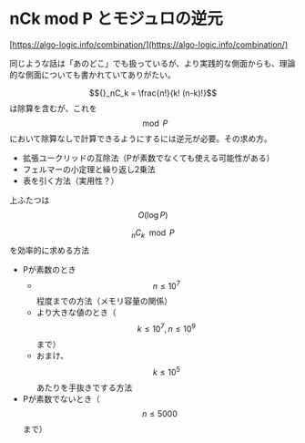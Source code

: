 # nCk mod P とモジュロの逆元

[https://algo-logic.info/combination/](https://algo-logic.info/combination/)

同じような話は「あのどこ」でも扱っているが、より実践的な側面からも、理論的な側面についても書かれていてありがたい。

$${}_nC_k = \frac{n!}{k! (n-k)!}$$は除算を含むが、これを$$\mod P$$ において除算なしで計算できるようにするには逆元が必要。その求め方。

* 拡張ユークリッドの互除法（Pが素数でなくても使える可能性がある）
* フェルマーの小定理と繰り返し2乗法
* 表を引く方法（実用性？）

上ふたつは$$O(\log P)$$

$${}_nC_k \mod P$$を効率的に求める方法

* Pが素数のとき
  * $$n \leq 10^7$$程度までの方法（メモリ容量の関係）
  * より大きな値のとき（$$k \leq 10^7, n \leq 10^9$$まで）
  * おまけ、$$k\leq 10^5$$あたりを手抜きでする方法
* Pが素数でないとき（$$n \leq 5000$$まで）



